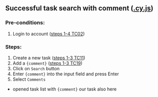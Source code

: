 ## Successful task search with comment ([.cy.js](/cypress/e2e/4.%20Search%20and%20Filtering/TC37.cy.js))
### Pre-conditions:
1. Login to account ([steps 1-4 TC02](/Test_cases/TC02.md))
### Steps:
1. Create a new task ([steps 1-3 TC11](/Test_cases/TC11.md))
2. Add a `{comment}` ([steps 1-3 TC19](/Test_cases/TC19.md))
3. Click on `Search` button
4. Enter `{comment}` into the input field and press Enter
5. Select `Comments`
* opened task list with `{comment}` our task also here